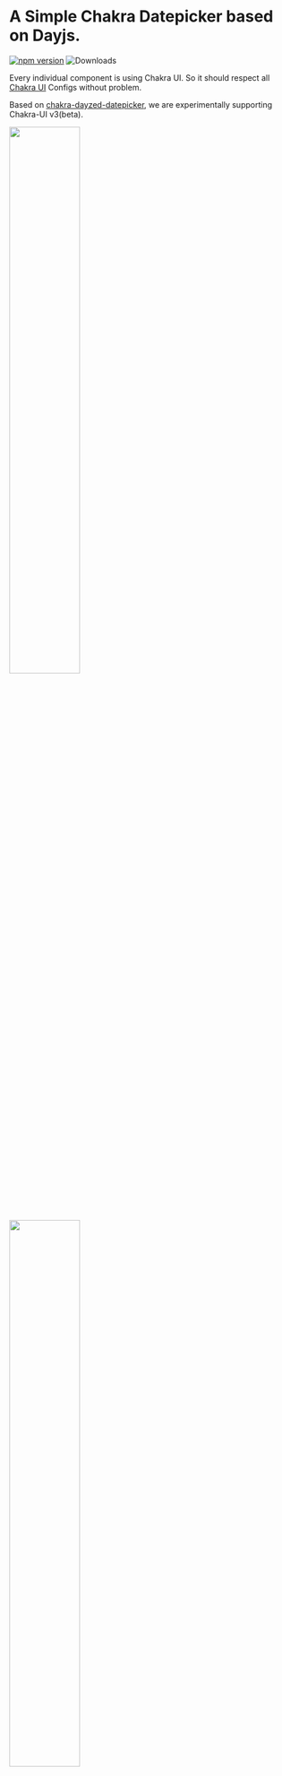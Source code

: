 # A Simple Chakra Datepicker based on Dayjs.

[![npm version](https://badge.fury.io/js/chakra-dayjs-datepicker.svg)](https://badge.fury.io/js/chakra-dayjs-datepicker) ![Downloads](https://img.shields.io/npm/dm/chakra-dayjs-datepicker.svg)


Every individual component is using Chakra UI. So it should respect all [Chakra UI](https://github.com/chakra-ui/chakra-ui) Configs without problem.

Based on [chakra-dayzed-datepicker](https://github.com/aboveyunhai/chakra-dayzed-datepicker), we are experimentally supporting Chakra-UI v3(beta).

<img src="https://user-images.githubusercontent.com/35160613/141594524-35a0c536-d9fd-4528-bd56-f647b98755be.gif" height="50%"/>
<img src="https://user-images.githubusercontent.com/35160613/141594549-31f55369-6e0e-4818-9351-6f515e3f1f84.gif" height="50%"/>

The component itself has to use some `date` library

Highly recommend just copy/paste the source code from `/src` to customize however you want.

## Install the dependency
Npm
```
npm i dayjs
```
```
npm i chakra-dayjs-datepicker
```

Yarn:
```
yarn add dayjs
```
```
yarn add chakra-dayjs-datepicker
```

## Basic usage
### Single
```jsx

  import { SingleDatepicker } from "chakra-dayjs-datepicker";

  const [date, setDate] = useState(dayjs());
  
  <SingleDatepicker
    name="date-input"
    date={date}
    onDateChange={setDate}
  />

```
### Range:
Note that this list will have one value during the selection process. Your system won't work if you try to control this directly as `[startDate, endDate]` because we'll try to set `selectedDates` to `[intermediateSelection]` and the length of the resulting `selectedDates` is meaningful to the datepicker.
```jsx

  import { RangeDatepicker } from "chakra-dayjs-datepicker";
  
  const [selectedDates, setSelectedDates] = useState<Dayjs[]>([dayjs(), dayjs()]);
  
  <RangeDatepicker
    selectedDates={selectedDates}
    onDateChange={setSelectedDates}
  />
```
### propsConfigs:
`dateNavBtnProps` extends from `ButtonProps` of Chakra-UI
This allows you to override the default behavior however your want as long as supported by Chakra-UI.</br>

```ts
dayOfMonthBtnProps = {
  defaultBtnProps,
  isInRangeBtnProp,
  selectedBtnProps,
  todayBtnProps
}
```
`dayOfMonthBtnProps` allows you to customzie date btn style based on the state. </br>
Style precedence: `default` < `isInRange` < `seleted` < `today`.

`popoverCompProps` might be useful when you want to setup some simple styles like text color globally
```ts
popoverCompProps = {
  popoverContentProps,
  popoverBodyProps
}
```
To sum them up:
```js
  propsConfigs={{
    dateNavBtnProps: {},
    dayOfMonthBtnProps: {
      defaultBtnProps: {},
      isInRangeBtnProps: {},
      selectedBtnProps: {},
      todayBtnProps: {}
    },
    inputProps: {},
    popoverCompProps: {
      popoverContentProps: {},
      popoverBodyProps: {}
    },
    calendarPanelProps: {
      wrapperProps: {},
      contentProps: {},
      headerProps: {},
      dividerProps: {},
    },
    weekdayLabelProps: {},
    dateHeadingProps: {}
  }}
```

<br/>Example:
```js
  propsConfigs={{
    dateNavBtnProps: {
      colorScheme: "blue",
      variant: "outline"
    },
    dayOfMonthBtnProps: {
      defaultBtnProps: {
        borderColor: "red.300",
        _hover: {
          background: 'blue.400',
        }
      },
      isInRangeBtnProps: {
        color: "yellow",
      },
      selectedBtnProps: {
        background: "blue.200",
        color: "green",
      },
      todayBtnProps: {
        background: "teal.400",
      }
    },
    inputProps: {
      size: "sm"
    },
    popoverCompProps: {
      popoverContentProps: {
        background: "gray.700",
        color: "white",
      },
    },
    calendarPanelProps: {
      wrapperProps: {
        borderColor: 'green',
      },
      contentProps: {
        borderWidth: 0,
      },
      headerProps: {
        padding: '5px',
      },
      dividerProps: {
        display: "none",
      },
    },
    weekdayLabelProps: {
      fontWeight: 'normal'
    },
    dateHeadingProps: {
      fontWeight: 'semibold'
    }
  }}
```

### configs:
Non Chakra-related configurations :
```
  configs={{
    dateFormat: 'YYYY-MM-DD',
    dayNames: 'abcdefg'.split(''), // length of 7
    monthNames: 'ABCDEFGHIJKL'.split(''), // length of 12
    firstDayOfWeek: 2, // default is 0, the dayNames[0], which is Sunday if you don't specify your own dayNames,
  }}
```

### other props:

Name                  |single/range  | Type                   | Default value           | Description
----------------------|--------------|------------------------|-------------------------|--------------
name                  |both          | string                 | undefined               | name attribute for `<input />` element
usePortal             |both          | boolean                | undefined               | to prevent parent styles from clipping or hiding content
defaultIsOpen         |both          | boolean                | false                   | open the date panel at the beginning
closeOnSelect         |both          | boolean                | true                    | close the date panel upon the complete selection
minDate               |both          | Date                   | undefined               | minimum date
maxDate               |both          | Date                   | undefined               | maximum date
disabledDates         |single        | Set<number>            | undefined               | for single datepicker only, uses `startOfDay` as comparison, e.g., `  disabledDates={new Set([startOfDay(new Date()).getTime()}`

For version < `npm@0.1.6`:</br>
`dayOfMonthBtnProps` extends from `ButtonProps` and has only `selectedBg` support,
```ts
  dayOfMonthBtnProps: {
    borderColor: "red.300",
    selectedBg: "blue.200",
    _hover: {
      bg: 'blue.400',
    }
  },
```
